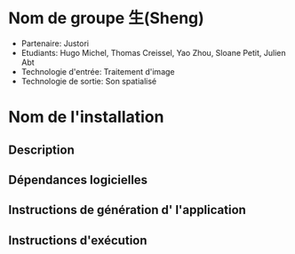 # Nom de groupe 生(Sheng)

- Partenaire: Justori
- Etudiants: Hugo Michel, Thomas Creissel, Yao Zhou, Sloane Petit, Julien Abt
- Technologie d'entrée: Traitement d'image
- Technologie de sortie: Son spatialisé

# Nom de l'installation

## Description

## Dépendances logicielles

## Instructions de génération d' l'application

## Instructions d'exécution
